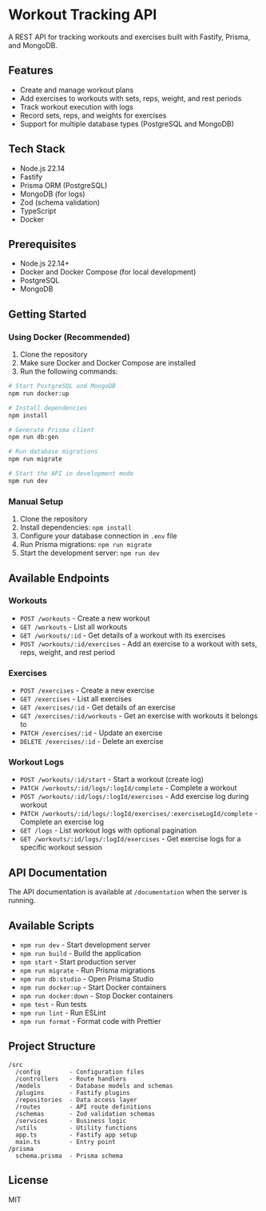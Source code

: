 # Workout Tracking API

A REST API for tracking workouts and exercises built with Fastify, Prisma, and MongoDB.

## Features

- Create and manage workout plans
- Add exercises to workouts with sets, reps, weight, and rest periods
- Track workout execution with logs
- Record sets, reps, and weights for exercises
- Support for multiple database types (PostgreSQL and MongoDB)

## Tech Stack

- Node.js 22.14
- Fastify
- Prisma ORM (PostgreSQL)
- MongoDB (for logs)
- Zod (schema validation)
- TypeScript
- Docker

## Prerequisites

- Node.js 22.14+
- Docker and Docker Compose (for local development)
- PostgreSQL
- MongoDB

## Getting Started

### Using Docker (Recommended)

1. Clone the repository
2. Make sure Docker and Docker Compose are installed
3. Run the following commands:

```bash
# Start PostgreSQL and MongoDB
npm run docker:up

# Install dependencies
npm install

# Generate Prisma client
npm run db:gen

# Run database migrations
npm run migrate

# Start the API in development mode
npm run dev
```

### Manual Setup

1. Clone the repository
2. Install dependencies: `npm install`
3. Configure your database connection in `.env` file
4. Run Prisma migrations: `npm run migrate`
5. Start the development server: `npm run dev`

## Available Endpoints

### Workouts

- `POST /workouts` - Create a new workout
- `GET /workouts` - List all workouts
- `GET /workouts/:id` - Get details of a workout with its exercises
- `POST /workouts/:id/exercises` - Add an exercise to a workout with sets, reps, weight, and rest period

### Exercises

- `POST /exercises` - Create a new exercise
- `GET /exercises` - List all exercises
- `GET /exercises/:id` - Get details of an exercise
- `GET /exercises/:id/workouts` - Get an exercise with workouts it belongs to
- `PATCH /exercises/:id` - Update an exercise
- `DELETE /exercises/:id` - Delete an exercise

### Workout Logs

- `POST /workouts/:id/start` - Start a workout (create log)
- `PATCH /workouts/:id/logs/:logId/complete` - Complete a workout
- `POST /workouts/:id/logs/:logId/exercises` - Add exercise log during workout
- `PATCH /workouts/:id/logs/:logId/exercises/:exerciseLogId/complete` - Complete an exercise log
- `GET /logs` - List workout logs with optional pagination
- `GET /workouts/:id/logs/:logId/exercises` - Get exercise logs for a specific workout session

## API Documentation

The API documentation is available at `/documentation` when the server is running.

## Available Scripts

- `npm run dev` - Start development server
- `npm run build` - Build the application
- `npm start` - Start production server
- `npm run migrate` - Run Prisma migrations
- `npm run db:studio` - Open Prisma Studio
- `npm run docker:up` - Start Docker containers
- `npm run docker:down` - Stop Docker containers
- `npm test` - Run tests
- `npm run lint` - Run ESLint
- `npm run format` - Format code with Prettier

## Project Structure

```
/src
  /config        - Configuration files
  /controllers   - Route handlers
  /models        - Database models and schemas
  /plugins       - Fastify plugins
  /repositories  - Data access layer
  /routes        - API route definitions
  /schemas       - Zod validation schemas
  /services      - Business logic
  /utils         - Utility functions
  app.ts         - Fastify app setup
  main.ts        - Entry point
/prisma
  schema.prisma  - Prisma schema
```

## License

MIT
